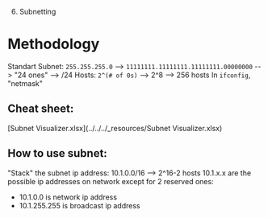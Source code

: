 6. Subnetting

# Methodology
Standart Subnet: `255.255.255.0` --> `11111111.11111111.11111111.00000000` --> "24 ones" --> /24
Hosts: `2^(# of 0s)` --> 2^8 --> 256 hosts
In `ifconfig`, "netmask"
## Cheat sheet:
[Subnet Visualizer.xlsx](../../../_resources/Subnet Visualizer.xlsx)
## How to use subnet:
"Stack" the subnet ip address:
10.1.0.0/16 --> 2^16-2 hosts
10.1.x.x are the possible ip addresses on network except for 2 reserved ones:
- 10.1.0.0 is network ip address
- 10.1.255.255 is broadcast ip address